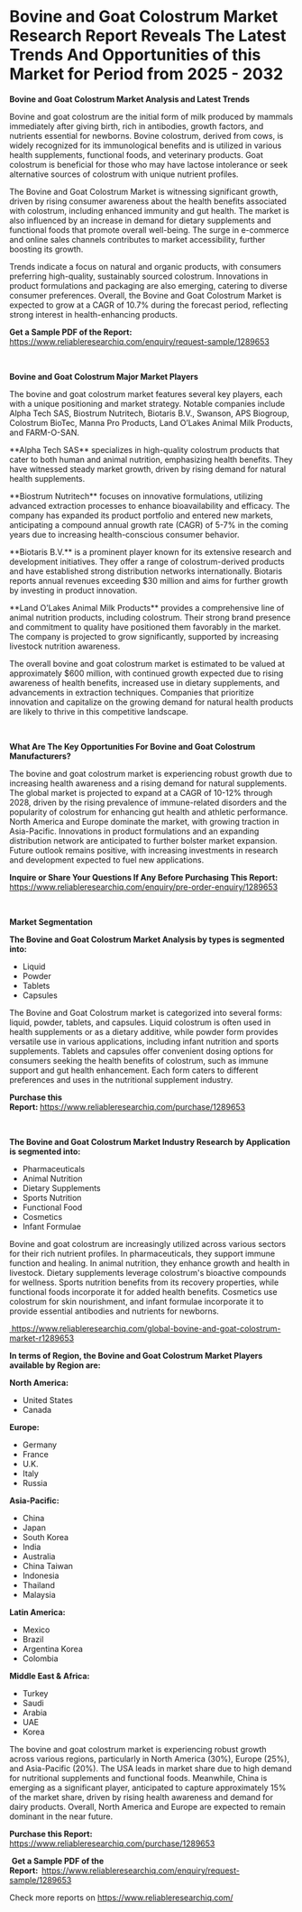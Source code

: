 <p><h1>Bovine and Goat Colostrum Market Research Report Reveals The Latest Trends And Opportunities of this Market for Period from 2025 - 2032</h1></p><p><strong>Bovine and Goat Colostrum Market Analysis and Latest Trends</strong></p>
<p><p>Bovine and goat colostrum are the initial form of milk produced by mammals immediately after giving birth, rich in antibodies, growth factors, and nutrients essential for newborns. Bovine colostrum, derived from cows, is widely recognized for its immunological benefits and is utilized in various health supplements, functional foods, and veterinary products. Goat colostrum is beneficial for those who may have lactose intolerance or seek alternative sources of colostrum with unique nutrient profiles.</p><p>The Bovine and Goat Colostrum Market is witnessing significant growth, driven by rising consumer awareness about the health benefits associated with colostrum, including enhanced immunity and gut health. The market is also influenced by an increase in demand for dietary supplements and functional foods that promote overall well-being. The surge in e-commerce and online sales channels contributes to market accessibility, further boosting its growth.</p><p>Trends indicate a focus on natural and organic products, with consumers preferring high-quality, sustainably sourced colostrum. Innovations in product formulations and packaging are also emerging, catering to diverse consumer preferences. Overall, the Bovine and Goat Colostrum Market is expected to grow at a CAGR of 10.7% during the forecast period, reflecting strong interest in health-enhancing products.</p></p>
<p><strong>Get a Sample PDF of the Report:&nbsp;</strong> <a href="https://www.reliableresearchiq.com/enquiry/request-sample/1289653?utm_campaign=2325&utm_medium=2&utm_source=Github&utm_content=ia&utm_term=29032025&utm_id=bovine-and-goat-colostrum">https://www.reliableresearchiq.com/enquiry/request-sample/1289653</a></p>
<p>&nbsp;</p>
<p><strong>Bovine and Goat Colostrum Major Market Players</strong></p>
<p><p>The bovine and goat colostrum market features several key players, each with a unique positioning and market strategy. Notable companies include Alpha Tech SAS, Biostrum Nutritech, Biotaris B.V., Swanson, APS Biogroup, Colostrum BioTec, Manna Pro Products, Land O’Lakes Animal Milk Products, and FARM-O-SAN.</p><p>**Alpha Tech SAS** specializes in high-quality colostrum products that cater to both human and animal nutrition, emphasizing health benefits. They have witnessed steady market growth, driven by rising demand for natural health supplements.</p><p>**Biostrum Nutritech** focuses on innovative formulations, utilizing advanced extraction processes to enhance bioavailability and efficacy. The company has expanded its product portfolio and entered new markets, anticipating a compound annual growth rate (CAGR) of 5-7% in the coming years due to increasing health-conscious consumer behavior.</p><p>**Biotaris B.V.** is a prominent player known for its extensive research and development initiatives. They offer a range of colostrum-derived products and have established strong distribution networks internationally. Biotaris reports annual revenues exceeding $30 million and aims for further growth by investing in product innovation.</p><p>**Land O’Lakes Animal Milk Products** provides a comprehensive line of animal nutrition products, including colostrum. Their strong brand presence and commitment to quality have positioned them favorably in the market. The company is projected to grow significantly, supported by increasing livestock nutrition awareness.</p><p>The overall bovine and goat colostrum market is estimated to be valued at approximately $600 million, with continued growth expected due to rising awareness of health benefits, increased use in dietary supplements, and advancements in extraction techniques. Companies that prioritize innovation and capitalize on the growing demand for natural health products are likely to thrive in this competitive landscape.</p></p>
<p>&nbsp;</p>
<p><strong>What Are The Key Opportunities For Bovine and Goat Colostrum Manufacturers?</strong></p>
<p><p>The bovine and goat colostrum market is experiencing robust growth due to increasing health awareness and a rising demand for natural supplements. The global market is projected to expand at a CAGR of 10-12% through 2028, driven by the rising prevalence of immune-related disorders and the popularity of colostrum for enhancing gut health and athletic performance. North America and Europe dominate the market, with growing traction in Asia-Pacific. Innovations in product formulations and an expanding distribution network are anticipated to further bolster market expansion. Future outlook remains positive, with increasing investments in research and development expected to fuel new applications.</p></p>
<p><strong>Inquire or Share Your Questions If Any Before Purchasing This Report:</strong> <a href="https://www.reliableresearchiq.com/enquiry/pre-order-enquiry/1289653?utm_campaign=2325&utm_medium=2&utm_source=Github&utm_content=ia&utm_term=29032025&utm_id=bovine-and-goat-colostrum">https://www.reliableresearchiq.com/enquiry/pre-order-enquiry/1289653</a></p>
<p>&nbsp;</p>
<p><strong>Market Segmentation</strong></p>
<p><strong>The Bovine and Goat Colostrum Market Analysis by types is segmented into:</strong></p>
<p><ul><li>Liquid</li><li>Powder</li><li>Tablets</li><li>Capsules</li></ul></p>
<p><p>The Bovine and Goat Colostrum market is categorized into several forms: liquid, powder, tablets, and capsules. Liquid colostrum is often used in health supplements or as a dietary additive, while powder form provides versatile use in various applications, including infant nutrition and sports supplements. Tablets and capsules offer convenient dosing options for consumers seeking the health benefits of colostrum, such as immune support and gut health enhancement. Each form caters to different preferences and uses in the nutritional supplement industry.</p></p>
<p><strong>Purchase this Report:&nbsp;</strong><a href="https://www.reliableresearchiq.com/purchase/1289653?utm_campaign=2325&utm_medium=2&utm_source=Github&utm_content=ia&utm_term=29032025&utm_id=bovine-and-goat-colostrum">https://www.reliableresearchiq.com/purchase/1289653</a></p>
<p>&nbsp;</p>
<p><strong>The Bovine and Goat Colostrum Market Industry Research by Application is segmented into:</strong></p>
<p><ul><li>Pharmaceuticals</li><li>Animal Nutrition</li><li>Dietary Supplements</li><li>Sports Nutrition</li><li>Functional Food</li><li>Cosmetics</li><li>Infant Formulae</li></ul></p>
<p><p>Bovine and goat colostrum are increasingly utilized across various sectors for their rich nutrient profiles. In pharmaceuticals, they support immune function and healing. In animal nutrition, they enhance growth and health in livestock. Dietary supplements leverage colostrum's bioactive compounds for wellness. Sports nutrition benefits from its recovery properties, while functional foods incorporate it for added health benefits. Cosmetics use colostrum for skin nourishment, and infant formulae incorporate it to provide essential antibodies and nutrients for newborns.</p></p>
<p><a href="https://www.reliableresearchiq.com/global-bovine-and-goat-colostrum-market-r1289653?utm_campaign=2325&utm_medium=2&utm_source=Github&utm_content=ia&utm_term=29032025&utm_id=bovine-and-goat-colostrum">&nbsp;https://www.reliableresearchiq.com/global-bovine-and-goat-colostrum-market-r1289653</a></p>
<p><strong>In terms of Region, the Bovine and Goat Colostrum Market Players available by Region are:</strong></p>
<p>
    <p> <strong> North America: </strong>
        <ul>
            <li>United States</li>
            <li>Canada</li>
        </ul>
        </p> 
    <p> <strong> Europe: </strong>
        <ul>
            <li>Germany</li>
            <li>France</li>
            <li>U.K.</li>
            <li>Italy</li>
            <li>Russia</li>
        </ul>
        </p> 
    <p> <strong> Asia-Pacific: </strong>
        <ul>
            <li>China</li>
            <li>Japan</li>
            <li>South Korea</li>
            <li>India</li>
            <li>Australia</li>
            <li>China Taiwan</li>
            <li>Indonesia</li>
            <li>Thailand</li>
            <li>Malaysia</li>
        </ul>
        </p> 
    <p> <strong> Latin America: </strong>
        <ul>
            <li>Mexico</li>
            <li>Brazil</li>
            <li>Argentina Korea</li>
            <li>Colombia</li>
        </ul>
        </p> 
    <p> <strong> Middle East & Africa: </strong>
        <ul>
            <li>Turkey</li>
            <li>Saudi</li>
            <li>Arabia</li>
            <li>UAE</li>
            <li>Korea</li>
        </ul>
    </p>
    </p>
<p><p>The bovine and goat colostrum market is experiencing robust growth across various regions, particularly in North America (30%), Europe (25%), and Asia-Pacific (20%). The USA leads in market share due to high demand for nutritional supplements and functional foods. Meanwhile, China is emerging as a significant player, anticipated to capture approximately 15% of the market share, driven by rising health awareness and demand for dairy products. Overall, North America and Europe are expected to remain dominant in the near future.</p></p>
<p><strong>Purchase this Report: </strong><a href="https://www.reliableresearchiq.com/purchase/1289653?utm_campaign=2325&utm_medium=2&utm_source=Github&utm_content=ia&utm_term=29032025&utm_id=bovine-and-goat-colostrum">https://www.reliableresearchiq.com/purchase/1289653</a></p>
<p>&nbsp;<strong>Get a Sample PDF of the Report:&nbsp;&nbsp;</strong><a href="https://www.reliableresearchiq.com/enquiry/request-sample/1289653?utm_campaign=2325&utm_medium=2&utm_source=Github&utm_content=ia&utm_term=29032025&utm_id=bovine-and-goat-colostrum">https://www.reliableresearchiq.com/enquiry/request-sample/1289653</a></p>
<p><strong></strong></p>
<p>Check more reports on <a href="https://www.reliableresearchiq.com/?utm_campaign=2325&utm_medium=2&utm_source=Github&utm_content=ia&utm_term=29032025&utm_id=bovine-and-goat-colostrum">https://www.reliableresearchiq.com/</a></p>